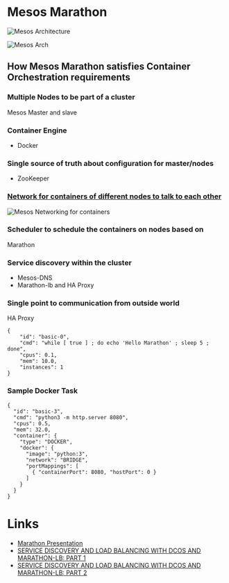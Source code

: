 # Mesos  Marathon 

![Mesos Architecture](http://mesos.apache.org/assets/img/documentation/architecture3.jpg)

![Mesos Arch](http://mesos.apache.org/assets/img/documentation/architecture-example.jpg)

## How Mesos Marathon satisfies Container Orchestration requirements 

### Multiple Nodes to be part of a cluster
Mesos Master and slave

### Container Engine
- Docker 

### Single source of truth about configuration for master/nodes
-  ZooKeeper

### [Network for containers of different nodes to talk to each other](http://mesos.apache.org/documentation/latest/networking-for-mesos-managed-containers/)
![Mesos Networking for containers](http://mesos.apache.org/assets/img/documentation/networking-architecture.png)

### Scheduler to schedule the containers on nodes based on
Marathon

### Service discovery within the cluster
- Mesos-DNS
- Marathon-lb and HA Proxy

### Single point to communication from outside world
HA Proxy


```
{
    "id": "basic-0", 
    "cmd": "while [ true ] ; do echo 'Hello Marathon' ; sleep 5 ; done",
    "cpus": 0.1,
    "mem": 10.0,
    "instances": 1
}
```


### Sample Docker Task

```
{
  "id": "basic-3",
  "cmd": "python3 -m http.server 8080",
  "cpus": 0.5,
  "mem": 32.0,
  "container": {
    "type": "DOCKER",
    "docker": {
      "image": "python:3",
      "network": "BRIDGE",
      "portMappings": [
        { "containerPort": 8080, "hostPort": 0 }
      ]
    }
  }
}
```



# Links

- [Marathon Presentation](https://github.com/mesosphere/presentations/blob/gh-pages/2015-08-17-deploying-containers-in-production-and-at-scale/containercon.pdf)
- [SERVICE DISCOVERY AND LOAD BALANCING WITH DCOS AND MARATHON-LB: PART 1](https://mesosphere.com/blog/2015/12/04/dcos-marathon-lb/)
- [SERVICE DISCOVERY AND LOAD BALANCING WITH DCOS AND MARATHON-LB: PART 2](https://mesosphere.com/blog/2015/12/13/service-discovery-and-load-balancing-with-dcos-and-marathon-lb-part-2/)



